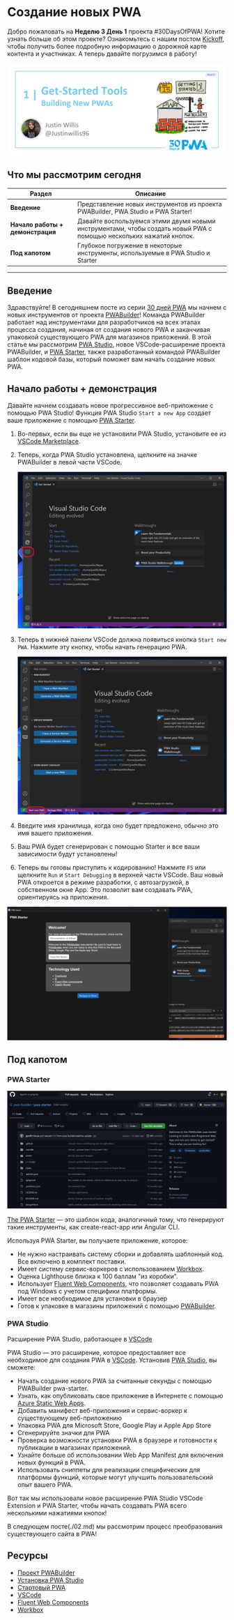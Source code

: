 # Создание новых PWA

Добро пожаловать на **Неделю 3 День 1** проекта #30DaysOfPWA! Хотите узнать больше об этом проекте? Ознакомьтесь с нашим постом [Kickoff](../index.md), чтобы получить более подробную информацию о дорожной карте контента и участниках. А теперь давайте погрузимся в работу!

![изображение названия и автора](_media/day-01.jpg)

## Что мы рассмотрим сегодня

| Раздел | Описание |
| --- | --- |
| **Введение** | Представление новых инструментов из проекта PWABuilder, PWA Studio и PWA Starter! |
| **Начало работы + демонстрация** | Давайте воспользуемся этими двумя новыми инструментами, чтобы создать новый PWA с помощью нескольких нажатий кнопок. |
| **Под капотом** | Глубокое погружение в некоторые инструменты, используемые в PWA Studio и Starter |

---

## Введение

Здравствуйте! В сегодняшнем посте из серии [30 дней PWA](https://aka.ms/learn-pwa/30Days-blog) мы начнем с новых инструментов от проекта [PWABuilder](https://aka.ms/learn-PWA/30Days-3.1/github.com/pwa-builder/PWABuilder)! Команда PWABuilder работает над инструментами для разработчиков на всех этапах процесса создания, начиная от создания нового PWA и заканчивая упаковкой существующего PWA для магазинов приложений. В этой статье мы рассмотрим [PWA Studio](https://aka.ms/learn-PWA/30Days-3.1/pwa-studio), новое VSCode-расширение проекта PWABuilder, и [PWA Starter](https://aka.ms/learn-PWA/30Days-3.1/github.com/pwa-builder/pwa-starter), также разработанный командой PWABuilder шаблон кодовой базы, который поможет вам начать создание новых PWA.

## Начало работы + демонстрация

Давайте начнем создавать новое прогрессивное веб-приложение с помощью PWA Studio! Функция PWA Studio `Start a new App` создает ваше приложение с помощью [PWA Starter](https://aka.ms/learn-PWA/30Days-3.1/github.com/pwa-builder/pwa-starter).

1.  Во-первых, если вы еще не установили PWA Studio, установите ее из [VSCode Marketplace](https://aka.ms/learn-PWA/30Days-3.1/pwa-studio).

2.  Теперь, когда PWA Studio установлена, щелкните на значке PWABuilder в левой части VSCode.

    ![Иконка PWABuilder в левой части VSCode](_media/icon-on-left.png)

3.  Теперь в нижней панели VSCode должна появиться кнопка `Start new PWA`. Нажмите эту кнопку, чтобы начать генерацию PWA.

    ![Кнопка start new pwa находится в левом нижнем углу](_media/start-new-pwa.png)

4.  Введите имя хранилища, когда оно будет предложено, обычно это имя вашего приложения.

5.  Ваш PWA будет сгенерирован с помощью Starter и все ваши зависимости будут установлены!

6.  Теперь вы готовы приступить к кодированию! Нажмите `F5` или щелкните `Run` и `Start Debugging` в верхней части VSCode. Ваш новый PWA откроется в режиме разработки, с автозагрузкой, в собственном окне App. Это позволит вам создавать PWA, ориентируясь на приложения.

![Ваше новое приложение будет открываться в собственном окне приложения!](_media/new-app.png)

## Под капотом

### PWA Starter

![Домашняя страница PWA Starter на Github](_media/pwa-starter.png)

[The PWA Starter](https://aka.ms/learn-PWA/30Days-3.1/github.com/pwa-builder/pwa-starter) — это шаблон кода, аналогичный тому, что генерируют такие инструменты, как create-react-app или Angular CLI.

Используя PWA Starter, вы получаете приложение, которое:

-   Не нужно настраивать систему сборки и добавлять шаблонный код. Все включено в комплект поставки.
-   Имеет систему сервис-воркеров с использованием [Workbox](https://aka.ms/learn-PWA/30Days-3.1/developers.google.com/web/tools/workbox).
-   Оценка Lighthouse близка к 100 баллам "из коробки".
-   Использует [Fluent Web Components](https://aka.ms/learn-PWA/30Days-3.1/docs.microsoft.com/en-us/fluent-ui/web-components), что позволяет создавать PWA под Windows с учетом специфики платформы.
-   Имеет все необходимое для установки в браузер
-   Готов к упаковке в магазины приложений с помощью [PWABuilder](https://aka.ms/learn-PWA/30Days-3.1/www.pwabuilder.com).

### PWA Studio

Расширение PWA Studio, работающее в [VSCode](_media/pwa-studio.png)

PWA Studio — это расширение, которое предоставляет все необходимое для создания PWA в [VSCode](https://aka.ms/learn-PWA/30Days-3.1/code.visualstudio.com). Установив [PWA Studio](https://aka.ms/learn-PWA/30Days-3.1/pwa-studio), вы сможете:

-   Начать создание нового PWA за считанные секунды с помощью PWABuilder pwa-starter.
-   Узнать, как опубликовать свое приложение в Интернете с помощью [Azure Static Web Apps](https://azure.microsoft.com/en-us/services/app-service/static/).
-   Добавить манифест веб-приложения и сервис-воркер к существующему веб-приложению
-   Упаковка PWA для Microsoft Store, Google Play и Apple App Store
-   Сгенерируйте значки для PWA
-   Проверка возможности установки PWA в браузере и готовности к публикации в магазинах приложений.
-   Узнайте больше об использовании Web App Manifest для включения новых функций в PWA.
-   Использовать сниппеты для реализации специфических для платформы функций, которые могут улучшить пользовательский опыт вашего PWA.

Вот так мы использовали новое расширение PWA Studio VSCode Extension и PWA Starter, чтобы начать создавать PWA всего несколькими нажатиями кнопок!

В следующем посте(./02.md) мы рассмотрим процесс преобразования существующего сайта в PWA!

## Ресурсы

-   [Проект PWABuilder](https://aka.ms/learn-PWA/30Days-3.1/github.com/pwa-builder/PWABuilder)
-   [Установка PWA Studio](https://aka.ms/learn-PWA/30Days-3.1/pwa-studio)
-   [Стартовый PWA](https://aka.ms/learn-PWA/30Days-3.1/github.com/pwa-builder/pwa-starter)
-   [VSCode](https://aka.ms/learn-PWA/30Days-3.1/code.visualstudio.com)
-   [Fluent Web Components](https://aka.ms/learn-PWA/30Days-3.1/docs.microsoft.com/en-us/fluent-ui/web-components)
-   [Workbox](https://aka.ms/learn-PWA/30Days-3.1/developers.google.com/web/tools/workbox)

